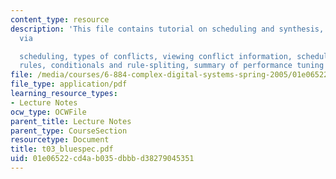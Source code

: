 ```yaml
---
content_type: resource
description: 'This file contains tutorial on scheduling and synthesis, improving performance
  via

  scheduling, types of conflicts, viewing conflict information, scheduling conflicting
  rules, conditionals and rule-spliting, summary of performance tuning and rule attributes.'
file: /media/courses/6-884-complex-digital-systems-spring-2005/01e06522cd4ab035dbbbd38279045351_t03_bluespec.pdf
file_type: application/pdf
learning_resource_types:
- Lecture Notes
ocw_type: OCWFile
parent_title: Lecture Notes
parent_type: CourseSection
resourcetype: Document
title: t03_bluespec.pdf
uid: 01e06522-cd4a-b035-dbbb-d38279045351
---
```

